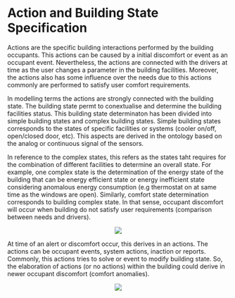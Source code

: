 # Action and Building State Specification

Actions are the specific building interactions performed by the building occupants. This actions can be caused by a initial discomfort or event as an occupant event. Nevertheless, the actions are connected with the drivers at time as the user changes a parameter in the building facilities. Moreover, the actions also has some influence over the needs due to this actions commonly are performed to satisfy user comfort requirements.

In modelling terms the actions are strongly connected with the building state. The building state permt to conextualise and determine the building facilities status. This building state determinaton has been divided into simple building states and complex building states. Simple building states corresponds to the states of specific facilities or systems (cooler on/off, open/closed door, etc). This aspects are derived in the ontology based on the analog or continuous signal of the sensors.

In reference to the complex states, this refers as the states taht requires for the combination of different facilities to determine an overall state. For example, one complex state is the determination of the energy state of the building that can be energy efficient state or energy inefficient state considering anomalous energy consumption (e.g thermostat on at same time as the windows are open). Similarly, comfort state determination corresponds to building complex state. In that sense, occupant discomfort will occur when building do not satisfy user requirements (comparison between needs and drivers).


<div style="text-align:center">

<img src="http://www.plantuml.com/plantuml/png/ZP91JiCm44NtFeKla0rBL5LgcbAG45GA4alaEjFKQkg9nax1AjoTn6v8Kjh0oihyD-F9_pOxfKj1Oizb8OpXHyRvZ0ZVvrWWyKJGBYugQAjtgEql9HPobnDMEWlIeygtjjMGCg2kPKdWs1SpFzSQ2mHeNGdpypclMn2sX_eDPzQIMbSMkbLuFHGqO-4FKbUFtFF994sVfjCZgsyxAN6bYapfFBN2GWtSFxpSB6UhAv3QbmNy2vrZWtwCiWiDbBl5PgEa0YtTA5mFt23PKUPPogeKZGMU_GjBb95No00cf0v0LyUi3T11M8NwahChmXB8kbRZGMoZ-8oYeVdiB8e1q1a_XlLDPvUJQF2Ble_mVUlPC8T6FdDzXEWC7zYGm459Q4jHD3szrrjZzDjMcBHQ6rzWWGnTAMY3nCBXktg1-5Rqtv35ha-rkVGHmzWWJR-L3_yR"/>
</div>

At time of an alert or discomfort occur, this derives in an actions. The actions can be occupant events, system actions, inaction or reports. Commonly, this actions tries to solve or event to modify building state. So, the elaboration of actions (or no actions) within the building could derive in newer occupant discomfort (comfort anomalies).

 <div style="text-align:center">

 <img src="http://www.plantuml.com/plantuml/png/XL5BJiCm4Dtx5Bv0DbrMLQNqGuc4AA98B95nfucLn1ED9q5LuUvOITDWQChs_UrnkR6L8bLANIZdv4b86HFXnn8B9BbIb2-A6dhq3Yt_OHPAvobXRVSTzM3IZ7iEQGyqM3O4H_4btANMCH0W7ojO_ivvpK3n3scxC6Ocyrup35Ea3mKhHFU2MBD1w-HiTf-yJ3Rnqtn-4hxoJE-Elh4yYqOqAsYC1f-msps6J5m0yLXqObKREyO_GuNZxgtMTQKihnkm_8zcPPp6yd0rxVB-poWANnjI_TeGxJQ6MB1iA8YY-PL1qypm95NLMqNOO0uYcD2QaeFs-kwC7bpwGn8Mwm9Adt_nwqpP59ougMxpsgDCPMyaq60QS2ryfRwxxg3ttr0hXcq3z0q0"/>
 </div>